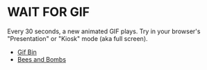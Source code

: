 WAIT FOR GIF
============

Every 30 seconds, a new animated GIF plays. Try in your browser's "Presentation" or "Kiosk" mode (aka full screen).

- [Gif Bin](http://m-rk.github.io/waitforgif/?source=gifbin)
- [Bees and Bombs](http://m-rk.github.io/waitforgif/?source=beesandbombs)
